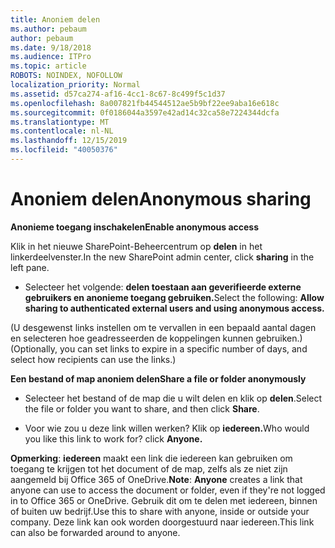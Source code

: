```yaml
---
title: Anoniem delen
ms.author: pebaum
author: pebaum
ms.date: 9/18/2018
ms.audience: ITPro
ms.topic: article
ROBOTS: NOINDEX, NOFOLLOW
localization_priority: Normal
ms.assetid: d57ca274-af16-4cc1-8c67-8c499f5c1d37
ms.openlocfilehash: 8a007821fb44544512ae5b9bf22ee9aba16e618c
ms.sourcegitcommit: 0f0186044a3597e42ad14c32ca58e7224344dcfa
ms.translationtype: MT
ms.contentlocale: nl-NL
ms.lasthandoff: 12/15/2019
ms.locfileid: "40050376"
---
```

# <a name="anonymous-sharing"></a><span data-ttu-id="39dda-102">Anoniem delen</span><span class="sxs-lookup"><span data-stu-id="39dda-102">Anonymous sharing</span></span>

 <span data-ttu-id="39dda-103">**Anonieme toegang inschakelen**</span><span class="sxs-lookup"><span data-stu-id="39dda-103">**Enable anonymous access**</span></span>
  
<span data-ttu-id="39dda-104">Klik in het nieuwe SharePoint-Beheercentrum op **delen** in het linkerdeelvenster.</span><span class="sxs-lookup"><span data-stu-id="39dda-104">In the new SharePoint admin center, click **sharing** in the left pane.</span></span> 
  
- <span data-ttu-id="39dda-105">Selecteer het volgende: **delen toestaan aan geverifieerde externe gebruikers en anonieme toegang gebruiken.**</span><span class="sxs-lookup"><span data-stu-id="39dda-105">Select the following: **Allow sharing to authenticated external users and using anonymous access.**</span></span>
  
<span data-ttu-id="39dda-106">(U desgewenst links instellen om te vervallen in een bepaald aantal dagen en selecteren hoe geadresseerden de koppelingen kunnen gebruiken.)</span><span class="sxs-lookup"><span data-stu-id="39dda-106">(Optionally, you can set links to expire in a specific number of days, and select how recipients can use the links.)</span></span>
    
 <span data-ttu-id="39dda-107">**Een bestand of map anoniem delen**</span><span class="sxs-lookup"><span data-stu-id="39dda-107">**Share a file or folder anonymously**</span></span>
  
- <span data-ttu-id="39dda-108">Selecteer het bestand of de map die u wilt delen en klik op **delen**.</span><span class="sxs-lookup"><span data-stu-id="39dda-108">Select the file or folder you want to share, and then click **Share**.</span></span> 
    
- <span data-ttu-id="39dda-109">Voor wie zou u deze link willen werken? Klik op **iedereen.**</span><span class="sxs-lookup"><span data-stu-id="39dda-109">Who would you like this link to work for? click **Anyone.**</span></span>
  
 <span data-ttu-id="39dda-110">**Opmerking**: **iedereen** maakt een link die iedereen kan gebruiken om toegang te krijgen tot het document of de map, zelfs als ze niet zijn aangemeld bij Office 365 of OneDrive.</span><span class="sxs-lookup"><span data-stu-id="39dda-110">**Note**: **Anyone** creates a link that anyone can use to access the document or folder, even if they're not logged in to Office 365 or OneDrive.</span></span> <span data-ttu-id="39dda-111">Gebruik dit om te delen met iedereen, binnen of buiten uw bedrijf.</span><span class="sxs-lookup"><span data-stu-id="39dda-111">Use this to share with anyone, inside or outside your company.</span></span> <span data-ttu-id="39dda-112">Deze link kan ook worden doorgestuurd naar iedereen.</span><span class="sxs-lookup"><span data-stu-id="39dda-112">This link can also be forwarded around to anyone.</span></span> 
    

